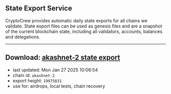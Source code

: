 ## State Export Service
CryptoCrew provides automatic daily state exports for all chains we validate. State export files can be used as genesis files and are a snapshot of the current blockchain state, including all validators, accounts, balances and delegations.

---
**Download: [akashnet-2 state export](https://dl-eu2.ccvalidators.com/SERVICE/akash/akashnet-2_export_19975831.json)**
---

- last updated: Mon Jan 27 2025 10:06:54
- chain id: `akashnet-2`
- export height: `19975831`
- use for: airdrops, local tests, chain recovery
